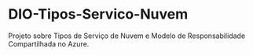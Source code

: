# DIO-Tipos-Servico-Nuvem
Projeto sobre Tipos de Serviço de Nuvem e Modelo de Responsabilidade Compartilhada no Azure.
